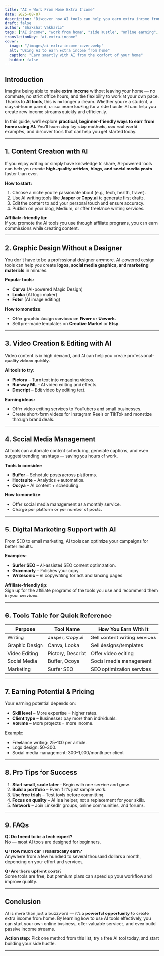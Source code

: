 ```yaml
---
title: "AI = Work From Home Extra Income"
date: 2025-08-07
description: "Discover how AI tools can help you earn extra income from home — with step-by-step methods, real examples, and affiliate-friendly suggestions."
draft: false
author: "Shakshat Vakharia"
tags: ["AI income", "work from home", "side hustle", "online earning", "AI tools"]
translationKey: "ai-extra-income"
cover:
  image: "/images/ai-extra-income-cover.webp"
  alt: "Using AI to earn extra income from home"
  caption: "Earn smartly with AI from the comfort of your home"
  hidden: false
---
```


## Introduction

Imagine being able to make **extra income** without leaving your home — no commute, no strict office hours, and the flexibility to work at your own pace.  
Thanks to **AI tools**, this is no longer a dream. Whether you’re a student, a stay-at-home parent, or someone looking for a side hustle, AI can help you create new income streams quickly and efficiently.

In this guide, we’ll explore **practical, beginner-friendly ways to earn from home using AI**. You’ll learn step-by-step methods, see real-world examples, and discover tools that can help you get started today.

---

## 1. Content Creation with AI

If you enjoy writing or simply have knowledge to share, AI-powered tools can help you create **high-quality articles, blogs, and social media posts** faster than ever.

**How to start:**
1. Choose a niche you’re passionate about (e.g., tech, health, travel).
2. Use AI writing tools like **Jasper** or **Copy.ai** to generate first drafts.
3. Edit the content to add your personal touch and ensure accuracy.
4. Publish on your blog, Medium, or offer freelance writing services.

**Affiliate-friendly tip:**  
If you promote the AI tools you use through affiliate programs, you can earn commissions while creating content.

---

## 2. Graphic Design Without a Designer

You don’t have to be a professional designer anymore. AI-powered design tools can help you create **logos, social media graphics, and marketing materials** in minutes.

**Popular tools:**
- **Canva** (AI-powered Magic Design)
- **Looka** (AI logo maker)
- **Fotor** (AI image editing)

**How to monetize:**
- Offer graphic design services on **Fiverr** or **Upwork**.
- Sell pre-made templates on **Creative Market** or **Etsy**.

---

## 3. Video Creation & Editing with AI

Video content is in high demand, and AI can help you create professional-quality videos quickly.

**AI tools to try:**
- **Pictory** – Turn text into engaging videos.
- **Runway ML** – AI video editing and effects.
- **Descript** – Edit video by editing text.

**Earning ideas:**
- Offer video editing services to YouTubers and small businesses.
- Create short-form videos for Instagram Reels or TikTok and monetize through brand deals.

---

## 4. Social Media Management

AI tools can automate content scheduling, generate captions, and even suggest trending hashtags — saving you hours of work.

**Tools to consider:**
- **Buffer** – Schedule posts across platforms.
- **Hootsuite** – Analytics + automation.
- **Ocoya** – AI content + scheduling.

**How to monetize:**
- Offer social media management as a monthly service.
- Charge per platform or per number of posts.

---

## 5. Digital Marketing Support with AI

From SEO to email marketing, AI tools can optimize your campaigns for better results.

**Examples:**
- **Surfer SEO** – AI-assisted SEO content optimization.
- **Grammarly** – Polishes your copy.
- **Writesonic** – AI copywriting for ads and landing pages.

**Affiliate-friendly tip:**  
Sign up for the affiliate programs of the tools you use and recommend them in your services.

---

## 6. Tools Table for Quick Reference

| Purpose              | Tool Name        | How You Earn With It |
|----------------------|------------------|----------------------|
| Writing              | Jasper, Copy.ai  | Sell content writing services |
| Graphic Design       | Canva, Looka     | Sell designs/templates |
| Video Editing        | Pictory, Descript| Offer video editing |
| Social Media         | Buffer, Ocoya    | Social media management |
| Marketing            | Surfer SEO       | SEO optimization services |

---

## 7. Earning Potential & Pricing

Your earning potential depends on:
- **Skill level** – More expertise = higher rates.
- **Client type** – Businesses pay more than individuals.
- **Volume** – More projects = more income.

Example:
- Freelance writing: $25–$100 per article.
- Logo design: $50–$300.
- Social media management: $300–$1,000/month per client.

---

## 8. Pro Tips for Success

1. **Start small, scale later** – Begin with one service and grow.
2. **Build a portfolio** – Even if it’s just sample work.
3. **Use free trials** – Test tools before committing.
4. **Focus on quality** – AI is a helper, not a replacement for your skills.
5. **Network** – Join LinkedIn groups, online communities, and forums.

---

## 9. FAQs

**Q: Do I need to be a tech expert?**  
No — most AI tools are designed for beginners.

**Q: How much can I realistically earn?**  
Anywhere from a few hundred to several thousand dollars a month, depending on your effort and services.

**Q: Are there upfront costs?**  
Some tools are free, but premium plans can speed up your workflow and improve quality.

---

## Conclusion

AI is more than just a buzzword — it’s a **powerful opportunity** to create extra income from home. By learning how to use AI tools effectively, you can start your own online business, offer valuable services, and even build passive income streams.

**Action step:** Pick one method from this list, try a free AI tool today, and start building your side hustle.

---
